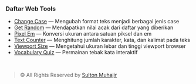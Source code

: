 ### Daftar Web Tools

-  [Change Case](https://sultonmuhajir.github.io/app/change-case/) — Mengubah format teks menjadi berbagai jenis case
-  [Get Random](https://sultonmuhajir.github.io/app/get-random/) — Mendapatkan nilai acak dari daftar yang diberikan
-  [Pixel Em](https://sultonmuhajir.github.io/app/pixel-em/) — Konversi ukuran antara satuan piksel dan em
-  [Text Counter](https://sultonmuhajir.github.io/app/text-counter/) — Menghitung jumlah karakter, kata, dan kalimat pada teks
-  [Viewport Size](https://sultonmuhajir.github.io/app/viewport-size/) — Mengetahui ukuran lebar dan tinggi viewport browser
-  [Vocabulary Quiz](https://sultonmuhajir.github.io/app/vocabulary-quiz/) — Permainan tebak kata interaktif

<br>

> © All Rights Reserved by [Sulton Muhajir](https://sultonmuhajir.github.io/)
